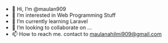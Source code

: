 - 👋 Hi, I’m @maulan909
- 👀 I’m interested in Web Programming Stuff
- 🌱 I’m currently learning Laravel
- 💞️ I’m looking to collaborate on ...
- 📫 How to reach me. contact to maulanahilmi909@gmail.com

<!---
maulan909/maulan909 is a ✨ special ✨ repository because its `README.md` (this file) appears on your GitHub profile.
You can click the Preview link to take a look at your changes.
--->
